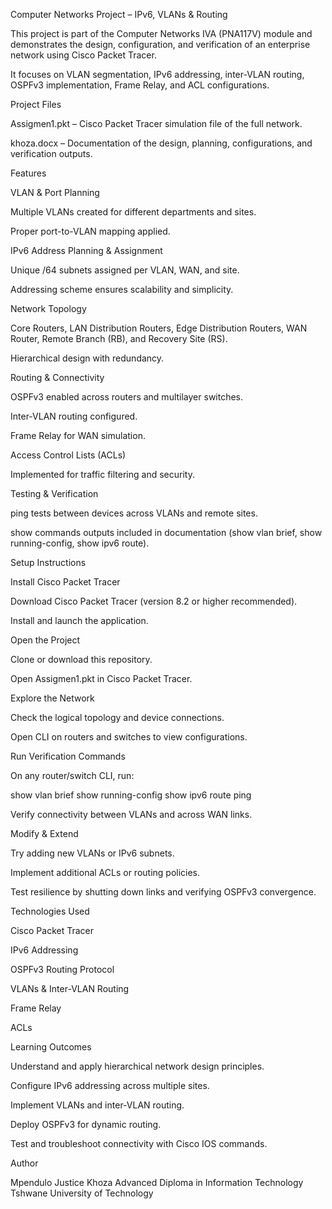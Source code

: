 Computer Networks Project – IPv6, VLANs & Routing

This project is part of the Computer Networks IVA (PNA117V) module and demonstrates the design, configuration, and verification of an enterprise network using Cisco Packet Tracer.

It focuses on VLAN segmentation, IPv6 addressing, inter-VLAN routing, OSPFv3 implementation, Frame Relay, and ACL configurations.

 Project Files

Assigmen1.pkt – Cisco Packet Tracer simulation file of the full network.

khoza.docx – Documentation of the design, planning, configurations, and verification outputs.

Features

VLAN & Port Planning

Multiple VLANs created for different departments and sites.

Proper port-to-VLAN mapping applied.

IPv6 Address Planning & Assignment

Unique /64 subnets assigned per VLAN, WAN, and site.

Addressing scheme ensures scalability and simplicity.

Network Topology

Core Routers, LAN Distribution Routers, Edge Distribution Routers, WAN Router, Remote Branch (RB), and Recovery Site (RS).

Hierarchical design with redundancy.

Routing & Connectivity

OSPFv3 enabled across routers and multilayer switches.

Inter-VLAN routing configured.

Frame Relay for WAN simulation.

Access Control Lists (ACLs)

Implemented for traffic filtering and security.

Testing & Verification

ping tests between devices across VLANs and remote sites.

show commands outputs included in documentation (show vlan brief, show running-config, show ipv6 route).

 Setup Instructions

Install Cisco Packet Tracer

Download Cisco Packet Tracer
 (version 8.2 or higher recommended).

Install and launch the application.

Open the Project

Clone or download this repository.

Open Assigmen1.pkt in Cisco Packet Tracer.

Explore the Network

Check the logical topology and device connections.

Open CLI on routers and switches to view configurations.

Run Verification Commands

On any router/switch CLI, run:

show vlan brief
show running-config
show ipv6 route
ping <IPv6 address>


Verify connectivity between VLANs and across WAN links.

Modify & Extend

Try adding new VLANs or IPv6 subnets.

Implement additional ACLs or routing policies.

Test resilience by shutting down links and verifying OSPFv3 convergence.

 Technologies Used

Cisco Packet Tracer

IPv6 Addressing

OSPFv3 Routing Protocol

VLANs & Inter-VLAN Routing

Frame Relay

ACLs

 Learning Outcomes

Understand and apply hierarchical network design principles.

Configure IPv6 addressing across multiple sites.

Implement VLANs and inter-VLAN routing.

Deploy OSPFv3 for dynamic routing.

Test and troubleshoot connectivity with Cisco IOS commands.

 Author

Mpendulo Justice Khoza
Advanced Diploma in Information Technology
Tshwane University of Technology
